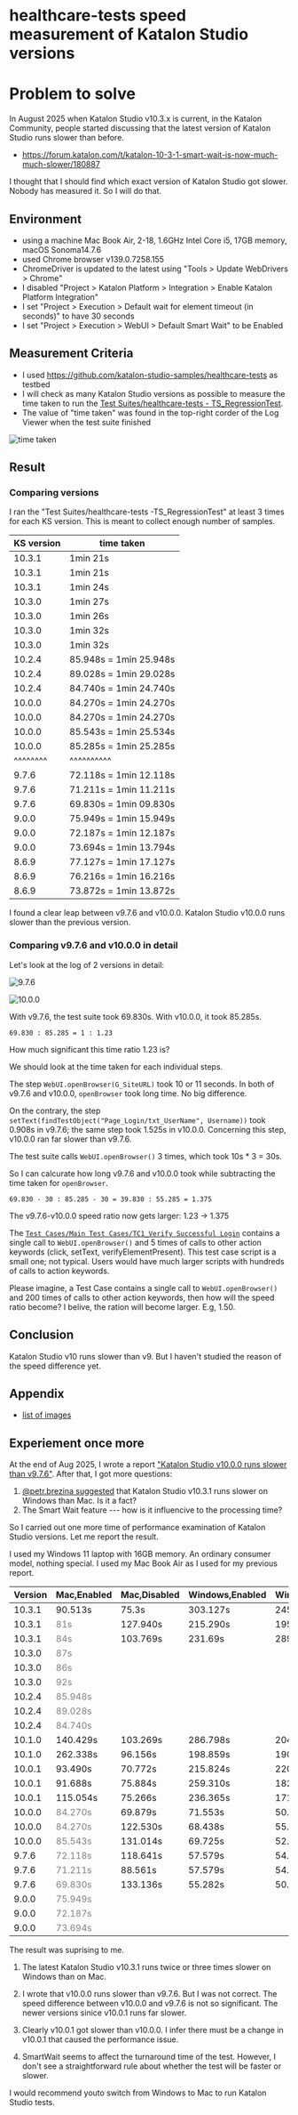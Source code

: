 # healthcare-tests speed measurement of Katalon Studio versions

# Problem to solve

In August 2025 when Katalon Studio v10.3.x is current, in the Katalon Community,
people started discussing that the latest version of Katalon Studio runs slower than before.

- https://forum.katalon.com/t/katalon-10-3-1-smart-wait-is-now-much-much-slower/180887

I thought that I should find which exact version of Katalon Studio got slower.
Nobody has measured it. So I will do that.

## Environment

- using a machine Mac Book Air, 2-18, 1.6GHz Intel Core i5, 17GB memory, macOS Sonoma14.7.6
- used Chrome browser v139.0.7258.155
- ChromeDriver is updated to the latest using "Tools > Update WebDrivers > Chrome"
- I disabled "Project > Katalon Platform > Integration > Enable Katalon Platform Integration"
- I set "Project > Execution > Default wait for element timeout (in seconds)" to have 30 seconds
- I set "Project > Execution > WebUI > Default Smart Wait" to be Enabled

## Measurement Criteria

- I used https://github.com/katalon-studio-samples/healthcare-tests as testbed
- I will check as many Katalon Studio versions as possible to measure the time taken to run the [Test Suites/healthcare-tests - TS_RegressionTest](https://github.com/katalon-studio-samples/healthcare-tests/blob/master/Test%20Suites/healthcare-tests%20-%20TS_RegressionTest.ts).
- The value of "time taken" was found in the top-right corder of the Log Viewer when the test suite finished

![time taken](https://kazurayam.github.io/healthcare-tests-speed-measurement-of-versions/images/TimeTakenInTheLogViewer.png)

## Result

### Comparing versions

I ran the "Test Suites/healthcare-tests -TS_RegressionTest" at least 3 times for each KS version. This is meant to collect enough number of samples.

|KS version| time taken |
|----------|------------|
|10.3.1    | 1min 21s   |
|10.3.1    | 1min 21s   |
|10.3.1    | 1min 24s   |
|10.3.0    | 1min 27s   |
|10.3.0    | 1min 26s   |
|10.3.0    | 1min 32s   |
|10.3.0    | 1min 32s   |
|10.2.4    | 85.948s = 1min 25.948s |
|10.2.4    | 89.028s = 1min 29.028s |
|10.2.4    | 84.740s = 1min 24.740s |
|10.0.0    | 84.270s = 1min 24.270s |
|10.0.0    | 84.270s = 1min 24.270s |
|10.0.0    | 85.543s = 1min 25.534s |
|10.0.0    | 85.285s = 1min 25.285s |
| ^^^^^^^^ | ^^^^^^^^^^ |
|9.7.6     | 72.118s = 1min 12.118s |
|9.7.6     | 71.211s = 1min 11.211s |
|9.7.6     | 69.830s = 1min 09.830s |
|9.0.0     | 75.949s = 1min 15.949s |
|9.0.0     | 72.187s = 1min 12.187s |
|9.0.0     | 73.694s = 1min 13.794s |
|8.6.9     | 77.127s = 1min 17.127s |
|8.6.9     | 76.216s = 1min 16.216s |
|8.6.9     | 73.872s = 1min 13.872s |

I found a clear leap between v9.7.6 and v10.0.0. Katalon Studio v10.0.0 runs slower than the previous version.

### Comparing v9.7.6 and v10.0.0 in detail

Let's look at the log of 2 versions in detail:

![9.7.6](https://kazurayam.github.io/healthcare-tests-speed-measurement-of-versions/images/9.7.6.png)

![10.0.0](https://kazurayam.github.io/healthcare-tests-speed-measurement-of-versions/images/10.0.0.png)

With v9.7.6, the test suite took 69.830s. With v10.0.0, it took 85.285s.

`69.830 : 85.285 = 1 : 1.23`

How much significant this time ratio 1.23 is?

We should look at the time taken for each individual steps.

The step `WebUI.openBrowser(G_SiteURL)` took 10 or 11 seconds. In both of v9.7.6 and v10.0.0, `openBrowser` took long time. No big difference.

On the contrary, the step `setText(findTestObject("Page_Login/txt_UserName", Username))` took 0.908s in v9.7.6; the same step took 1.525s in v10.0.0. Concerning this step, v10.0.0 ran far slower than v9.7.6.

The test suite calls `WebUI.openBrowser()` 3 times, which took 10s * 3 = 30s.

So I can calcurate how long v9.7.6 and v10.0.0 took while subtracting the time taken for `openBrowser`.

`69.830 - 30 : 85.285 - 30 = 39.830 : 55.285 = 1.375`

The v9.7.6-v10.0.0 speed ratio now gets larger: 1.23 -> 1.375

The [`Test Cases/Main Test Cases/TC1_Verify Successful Login`](https://github.com/katalon-studio-samples/healthcare-tests/blob/master/Scripts/Main%20Test%20Cases/TC1_Verify%20Successful%20Login/Script1482850539026.groovy) contains a single call to `WebUI.openBrowser()` and 5 times of calls to other action keywords (click, setText, verifyElementPresent). This test case script is a small one; not typical. Users would have much larger scripts with hundreds of calls to action keywords.

Please imagine, a Test Case contains a single call to `WebUI.openBrowser()` and 200 times of calls to other action keywords, then how will the speed ratio become? I belive, the ration will become larger. E.g, 1.50.


## Conclusion

Katalon Studio v10 runs slower than v9. But I haven't studied the reason of the speed difference yet.



## Appendix

- [list of images](https://kazurayam.github.io/healthcare-tests-speed-measurement-of-versions/)

## Experiement once more

At the end of Aug 2025, I wrote a report ["Katalon Studio v10.0.0 runs slower than v9.7.6"](https://forum.katalon.com/t/katalon-studio-v10-0-0-runs-slower-than-v9-7-6-a-measurement-report/181372). After that, I got more questions:

1. [@petr.brezina suggested](https://forum.katalon.com/t/katalon-studio-v10-0-0-runs-slower-than-v9-7-6-a-measurement-report/181372/11) that Katalon Studio v10.3.1 runs slower on Windows than Mac. Is it a fact?
2. The Smart Wait feature --- how is it influencive to the processing time?

So I carried out one more time of performance examination of Katalon Studio versions. Let me report the result.

I used my Windows 11 laptop with 16GB memory. An ordinary consumer model, nothing special. I used my Mac Book Air as I used for my previous report.

|Version|Mac,Enabled    |Mac,Disabled    |Windows,Enabled |Windows,Disabled|
|-------|---------------|----------------|----------------|----------------|
|10.3.1 |90.513s   |75.3s      |303.127s       |245.666s       |
|10.3.1 |<span style="color:gray;">81s</span>|127.940s|215.290s |195.372s |
|10.3.1 |<span style="color:gray;">84s</span>|103.769s |231.69s  |289.160s |
|10.3.0 |<span style="color:gray;">87s</span>|
|10.3.0 |<span style="color:gray;">86s</span>|
|10.3.0 |<span style="color:gray;">92s</span>|
|10.2.4 |<span style="color:gray;">85.948s</span>|
|10.2.4 |<span style="color:gray;">89.028s</span>|
|10.2.4 |<span style="color:gray;">84.740s</span>|
|10.1.0 |140.429s |103.269s |286.798s |204.320s |
|10.1.0 |262.338s |96.156s  |198.859s |190.299s |
|10.0.1 |93.490s  |70.772s |215.824s |220.112s |
|10.0.1 |91.688s  |75.884s |259.310s |182.832s |
|10.0.1 |115.054s |75.266s |236.365s  |171.646|
|10.0.0 |<span style="color:gray;">84.270s</span> |69.879s |71.553s |50.526s |
|10.0.0 |<span style="color:gray;">84.270s</span> |122.530s |68.438s |55.171s |
|10.0.0 |<span style="color:gray;">85.543s</span> |131.014s |69.725s |52.215s |
|9.7.6  |<span style="color:gray;">72.118s</span>|118.641s |57.579s |54.850s |
|9.7.6  |<span style="color:gray;">71.211s</span>|88.561s|57.579s |54.850s |
|9.7.6  |<span style="color:gray;">69.830s</span>|133.136s|55.282s |50.213s |
|9.0.0  |<span style="color:gray;">75.949s</span>|
|9.0.0  |<span style="color:gray;">72.187s</span>|
|9.0.0  |<span style="color:gray;">73.694s</span>|

The result was suprising to me.

1. The latest Katalon Studio v10.3.1 runs twice or three times slower on Windows than on Mac.

2. I wrote that v10.0.0 runs slower than v9.7.6. But I was not correct. The speed difference between v10.0.0 and v9.7.6 is not so significant. The newer versions sinice v10.0.1 runs far slower.

3. Clearly v10.0.1 got slower than v10.0.0. I infer there must be a change in v10.0.1 that caused the performance issue.

4. SmartWait seems to affect the turnaround time of the test. However, I don't see a straightforward rule about whether the test will be faster or slower.

I would recommend youto switch from Windows to Mac to run Katalon Studio tests.

